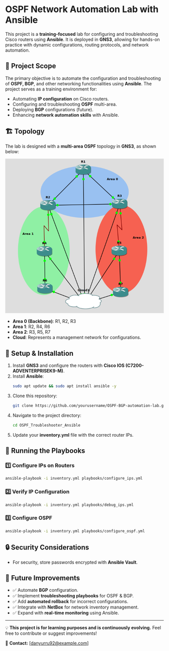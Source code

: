 # OSPF Network Automation Lab with Ansible

This project is a **training-focused** lab for configuring and troubleshooting Cisco routers using **Ansible**. It is deployed in **GNS3**, allowing for hands-on practice with dynamic configurations, routing protocols, and network automation. 

## 📌 Project Scope

The primary objective is to automate the configuration and troubleshooting of **OSPF, BGP**, and other networking functionalities using **Ansible**. The project serves as a training environment for:
- Automating **IP configuration** on Cisco routers.
- Configuring and troubleshooting **OSPF** multi-area.
- Deploying **BGP** configurations (future).
- Enhancing **network automation skills** with Ansible.

## 🏗️ Topology

The lab is designed with a **multi-area OSPF** topology in **GNS3**, as shown below:

![OSPF Topology](topology.png)

- **Area 0 (Backbone)**: R1, R2, R3
- **Area 1**: R2, R4, R6
- **Area 2**: R3, R5, R7
- **Cloud**: Represents a management network for configurations.

## 🔧 Setup & Installation

1. Install **GNS3** and configure the routers with **Cisco IOS (C7200-ADVENTERPRISEK9-M)**.
2. Install **Ansible**:
   ```bash
   sudo apt update && sudo apt install ansible -y
   ```
3. Clone this repository:
   ```bash
   git clone https://github.com/yourusername/OSPF-BGP-automation-lab.git
   ```
4. Navigate to the project directory:
   ```bash
   cd OSPF_Troubleshooter_Ansible
   ```
5. Update your **inventory.yml** file with the correct router IPs.

## 🚀 Running the Playbooks

### 1️⃣ Configure IPs on Routers
```bash
ansible-playbook -i inventory.yml playbooks/configure_ips.yml
```

### 2️⃣ Verify IP Configuration
```bash
ansible-playbook -i inventory.yml playbooks/debug_ips.yml
```

### 3️⃣ Configure OSPF
```bash
ansible-playbook -i inventory.yml playbooks/configure_ospf.yml
```

## 🔒 Security Considerations
- For security, store passwords encrypted with **Ansible Vault**.

## 🚀 Future Improvements
- ✅ Automate **BGP** configuration.
- ✅ Implement **troubleshooting playbooks** for OSPF & BGP.
- ✅ Add **automated rollback** for incorrect configurations.
- ✅ Integrate with **NetBox** for network inventory management.
- ✅ Expand with **real-time monitoring** using Ansible.

---

💡 **This project is for learning purposes and is continuously evolving.** Feel free to contribute or suggest improvements!

📧 **Contact:** [danyurru92@example.com]
